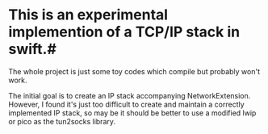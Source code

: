 # This is an experimental implemention of a TCP/IP stack in swift.#

The whole project is just some toy codes which compile but probably won't work.

The initial goal is to create an IP stack accompanying NetworkExtension. However, I found it's just too difficult to create and maintain a correctly implemented IP stack, so may be it should be better to use a modified lwip or pico as the tun2socks library.
